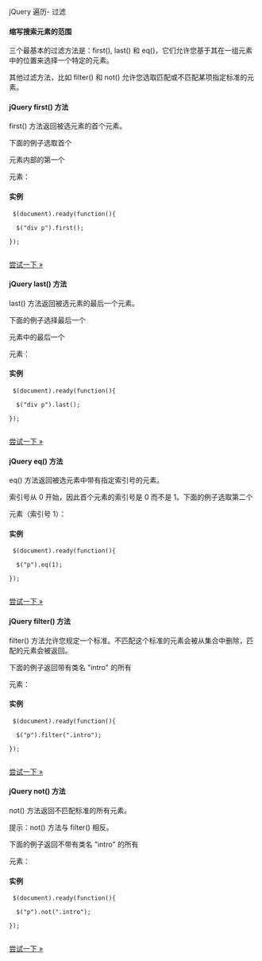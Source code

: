  jQuery 遍历- 过滤  

#### 缩写搜索元素的范围

 三个最基本的过滤方法是：first(), last() 和 eq()，它们允许您基于其在一组元素中的位置来选择一个特定的元素。

 其他过滤方法，比如 filter() 和 not() 允许您选取匹配或不匹配某项指定标准的元素。

 

#### jQuery first() 方法

 first() 方法返回被选元素的首个元素。

 下面的例子选取首个 <div> 元素内部的第一个 <p> 元素：

  
#### 实例

 
```
 $(document).ready(function(){

  $("div p").first();

}); 


```
 

[尝试一下 »](http://www.w3cschool.cc/try/try.php?filename=tryjquery_first) 

 



#### jQuery last() 方法

 last() 方法返回被选元素的最后一个元素。

 下面的例子选择最后一个 <div> 元素中的最后一个 <p> 元素：

  
#### 实例

 
```
 $(document).ready(function(){

  $("div p").last();

}); 


```
 

[尝试一下 »](http://www.w3cschool.cc/try/try.php?filename=tryjquery_last) 

 



#### jQuery eq() 方法

 eq() 方法返回被选元素中带有指定索引号的元素。

 索引号从 0 开始，因此首个元素的索引号是 0 而不是 1。下面的例子选取第二个 <p> 元素（索引号 1）：

  
#### 实例

 
```
 $(document).ready(function(){

  $("p").eq(1);

}); 


```
 

[尝试一下 »](http://www.w3cschool.cc/try/try.php?filename=tryjquery_eq) 

 



#### jQuery filter() 方法

 filter() 方法允许您规定一个标准。不匹配这个标准的元素会被从集合中删除，匹配的元素会被返回。

 下面的例子返回带有类名 "intro" 的所有 <p> 元素：

  
#### 实例

 
```
 $(document).ready(function(){

  $("p").filter(".intro");

}); 


```
 

[尝试一下 »](http://www.w3cschool.cc/try/try.php?filename=tryjquery_filter) 

 



#### jQuery not() 方法

 not() 方法返回不匹配标准的所有元素。

 提示：not() 方法与 filter() 相反。

 下面的例子返回不带有类名 "intro" 的所有 <p> 元素：

  
#### 实例

 
```
 $(document).ready(function(){

  $("p").not(".intro");

}); 


```
 

[尝试一下 »](http://www.w3cschool.cc/try/try.php?filename=tryjquery_not) 

 


